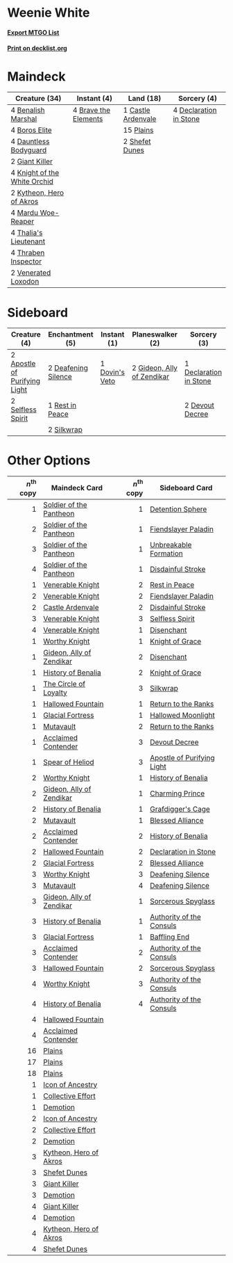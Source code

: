 # Weenie White

#### [Export MTGO List](../collection/Weenie%20White/Weenie%20White.txt)
#### [Print on decklist.org](http://decklist.org/?deckmain=4%09Benalish%20Marshal%0A4%09Boros%20Elite%0A4%09Brave%20the%20Elements%0A1%09Castle%20Ardenvale%0A4%09Dauntless%20Bodyguard%0A4%09Declaration%20in%20Stone%0A2%09Giant%20Killer%0A4%09Knight%20of%20the%20White%20Orchid%0A2%09Kytheon,%20Hero%20of%20Akros%0A4%09Mardu%20Woe-Reaper%0A15%09Plains%0A2%09Shefet%20Dunes%0A4%09Thalia's%20Lieutenant%0A4%09Thraben%20Inspector%0A2%09Venerated%20Loxodon&deckside=2%09Apostle%20of%20Purifying%20Light%0A2%09Deafening%20Silence%0A1%09Declaration%20in%20Stone%0A2%09Devout%20Decree%0A1%09Dovin's%20Veto%0A2%09Gideon,%20Ally%20of%20Zendikar%0A1%09Rest%20in%20Peace%0A2%09Selfless%20Spirit%0A2%09Silkwrap)
# Maindeck

|                                             Creature (34)                                             |                                          Instant (4)                                          |                                          Land (18)                                          |                                           Sorcery (4)                                           |
|-------------------------------------------------------------------------------------------------------|-----------------------------------------------------------------------------------------------|---------------------------------------------------------------------------------------------|-------------------------------------------------------------------------------------------------|
|4 [Benalish Marshal](http://gatherer.wizards.com/Pages/Card/Details.aspx?multiverseid=442894)          |4 [Brave the Elements](http://gatherer.wizards.com/Pages/Card/Details.aspx?multiverseid=389450)|1 [Castle Ardenvale](http://gatherer.wizards.com/Pages/Card/Details.aspx?multiverseid=473200)|4 [Declaration in Stone](http://gatherer.wizards.com/Pages/Card/Details.aspx?multiverseid=409750)|
|4 [Boros Elite](http://gatherer.wizards.com/Pages/Card/Details.aspx?multiverseid=455755)               |                                                                                               |15 [Plains](http://gatherer.wizards.com/Pages/Card/Details.aspx?multiverseid=439856)         |                                                                                                 |
|4 [Dauntless Bodyguard](http://gatherer.wizards.com/Pages/Card/Details.aspx?multiverseid=442902)       |                                                                                               |2 [Shefet Dunes](http://gatherer.wizards.com/Pages/Card/Details.aspx?multiverseid=430872)    |                                                                                                 |
|2 [Giant Killer](http://gatherer.wizards.com/Pages/Card/Details.aspx?multiverseid=472976)              |                                                                                               |                                                                                             |                                                                                                 |
|4 [Knight of the White Orchid](http://gatherer.wizards.com/Pages/Card/Details.aspx?multiverseid=178094)|                                                                                               |                                                                                             |                                                                                                 |
|2 [Kytheon, Hero of Akros](http://gatherer.wizards.com/Pages/Card/Details.aspx?multiverseid=398428)    |                                                                                               |                                                                                             |                                                                                                 |
|4 [Mardu Woe-Reaper](http://gatherer.wizards.com/Pages/Card/Details.aspx?multiverseid=391877)          |                                                                                               |                                                                                             |                                                                                                 |
|4 [Thalia's Lieutenant](http://gatherer.wizards.com/Pages/Card/Details.aspx?multiverseid=409783)       |                                                                                               |                                                                                             |                                                                                                 |
|4 [Thraben Inspector](http://gatherer.wizards.com/Pages/Card/Details.aspx?multiverseid=409784)         |                                                                                               |                                                                                             |                                                                                                 |
|2 [Venerated Loxodon](http://gatherer.wizards.com/Pages/Card/Details.aspx?multiverseid=452780)         |                                                                                               |                                                                                             |                                                                                                 |


# Sideboard

|                                             Creature (4)                                              |                                       Enchantment (5)                                        |                                       Instant (1)                                       |                                          Planeswalker (2)                                           |                                           Sorcery (3)                                           |
|-------------------------------------------------------------------------------------------------------|----------------------------------------------------------------------------------------------|-----------------------------------------------------------------------------------------|-----------------------------------------------------------------------------------------------------|-------------------------------------------------------------------------------------------------|
|2 [Apostle of Purifying Light](http://gatherer.wizards.com/Pages/Card/Details.aspx?multiverseid=466760)|2 [Deafening Silence](http://gatherer.wizards.com/Pages/Card/Details.aspx?multiverseid=472972)|1 [Dovin's Veto](http://gatherer.wizards.com/Pages/Card/Details.aspx?multiverseid=461120)|2 [Gideon, Ally of Zendikar](http://gatherer.wizards.com/Pages/Card/Details.aspx?multiverseid=401897)|1 [Declaration in Stone](http://gatherer.wizards.com/Pages/Card/Details.aspx?multiverseid=409750)|
|2 [Selfless Spirit](http://gatherer.wizards.com/Pages/Card/Details.aspx?multiverseid=414332)           |1 [Rest in Peace](http://gatherer.wizards.com/Pages/Card/Details.aspx?multiverseid=442021)    |                                                                                         |                                                                                                     |2 [Devout Decree](http://gatherer.wizards.com/Pages/Card/Details.aspx?multiverseid=466767)       |
|                                                                                                       |2 [Silkwrap](http://gatherer.wizards.com/Pages/Card/Details.aspx?multiverseid=394699)         |                                                                                         |                                                                                                     |                                                                                                 |


# Other Options

|*n*<sup>th</sup> copy|                                           Maindeck Card                                           |*n*<sup>th</sup> copy|                                           Sideboard Card                                            |
|--------------------:|---------------------------------------------------------------------------------------------------|--------------------:|-----------------------------------------------------------------------------------------------------|
|                    1|[Soldier of the Pantheon](http://gatherer.wizards.com/Pages/Card/Details.aspx?multiverseid=373529) |                    1|[Detention Sphere](http://gatherer.wizards.com/Pages/Card/Details.aspx?multiverseid=460139)          |
|                    2|[Soldier of the Pantheon](http://gatherer.wizards.com/Pages/Card/Details.aspx?multiverseid=373529) |                    1|[Fiendslayer Paladin](http://gatherer.wizards.com/Pages/Card/Details.aspx?multiverseid=430547)       |
|                    3|[Soldier of the Pantheon](http://gatherer.wizards.com/Pages/Card/Details.aspx?multiverseid=373529) |                    1|[Unbreakable Formation](http://gatherer.wizards.com/Pages/Card/Details.aspx?multiverseid=457173)     |
|                    4|[Soldier of the Pantheon](http://gatherer.wizards.com/Pages/Card/Details.aspx?multiverseid=373529) |                    1|[Disdainful Stroke](http://gatherer.wizards.com/Pages/Card/Details.aspx?multiverseid=420705)         |
|                    1|[Venerable Knight](http://gatherer.wizards.com/Pages/Card/Details.aspx?multiverseid=472997)        |                    2|[Rest in Peace](http://gatherer.wizards.com/Pages/Card/Details.aspx?multiverseid=442021)             |
|                    2|[Venerable Knight](http://gatherer.wizards.com/Pages/Card/Details.aspx?multiverseid=472997)        |                    2|[Fiendslayer Paladin](http://gatherer.wizards.com/Pages/Card/Details.aspx?multiverseid=430547)       |
|                    2|[Castle Ardenvale](http://gatherer.wizards.com/Pages/Card/Details.aspx?multiverseid=473200)        |                    2|[Disdainful Stroke](http://gatherer.wizards.com/Pages/Card/Details.aspx?multiverseid=420705)         |
|                    3|[Venerable Knight](http://gatherer.wizards.com/Pages/Card/Details.aspx?multiverseid=472997)        |                    3|[Selfless Spirit](http://gatherer.wizards.com/Pages/Card/Details.aspx?multiverseid=414332)           |
|                    4|[Venerable Knight](http://gatherer.wizards.com/Pages/Card/Details.aspx?multiverseid=472997)        |                    1|[Disenchant](http://gatherer.wizards.com/Pages/Card/Details.aspx?multiverseid=847)                   |
|                    1|[Worthy Knight](http://gatherer.wizards.com/Pages/Card/Details.aspx?multiverseid=472998)           |                    1|[Knight of Grace](http://gatherer.wizards.com/Pages/Card/Details.aspx?multiverseid=442911)           |
|                    1|[Gideon, Ally of Zendikar](http://gatherer.wizards.com/Pages/Card/Details.aspx?multiverseid=401897)|                    2|[Disenchant](http://gatherer.wizards.com/Pages/Card/Details.aspx?multiverseid=847)                   |
|                    1|[History of Benalia](http://gatherer.wizards.com/Pages/Card/Details.aspx?multiverseid=442909)      |                    2|[Knight of Grace](http://gatherer.wizards.com/Pages/Card/Details.aspx?multiverseid=442911)           |
|                    1|[The Circle of Loyalty](http://gatherer.wizards.com/Pages/Card/Details.aspx?multiverseid=472971)   |                    3|[Silkwrap](http://gatherer.wizards.com/Pages/Card/Details.aspx?multiverseid=394699)                  |
|                    1|[Hallowed Fountain](http://gatherer.wizards.com/Pages/Card/Details.aspx?multiverseid=97071)        |                    1|[Return to the Ranks](http://gatherer.wizards.com/Pages/Card/Details.aspx?multiverseid=383363)       |
|                    1|[Glacial Fortress](http://gatherer.wizards.com/Pages/Card/Details.aspx?multiverseid=190562)        |                    1|[Hallowed Moonlight](http://gatherer.wizards.com/Pages/Card/Details.aspx?multiverseid=398505)        |
|                    1|[Mutavault](http://gatherer.wizards.com/Pages/Card/Details.aspx?multiverseid=370733)               |                    2|[Return to the Ranks](http://gatherer.wizards.com/Pages/Card/Details.aspx?multiverseid=383363)       |
|                    1|[Acclaimed Contender](http://gatherer.wizards.com/Pages/Card/Details.aspx?multiverseid=472963)     |                    3|[Devout Decree](http://gatherer.wizards.com/Pages/Card/Details.aspx?multiverseid=466767)             |
|                    1|[Spear of Heliod](http://gatherer.wizards.com/Pages/Card/Details.aspx?multiverseid=373717)         |                    3|[Apostle of Purifying Light](http://gatherer.wizards.com/Pages/Card/Details.aspx?multiverseid=466760)|
|                    2|[Worthy Knight](http://gatherer.wizards.com/Pages/Card/Details.aspx?multiverseid=472998)           |                    1|[History of Benalia](http://gatherer.wizards.com/Pages/Card/Details.aspx?multiverseid=442909)        |
|                    2|[Gideon, Ally of Zendikar](http://gatherer.wizards.com/Pages/Card/Details.aspx?multiverseid=401897)|                    1|[Charming Prince](http://gatherer.wizards.com/Pages/Card/Details.aspx?multiverseid=472970)           |
|                    2|[History of Benalia](http://gatherer.wizards.com/Pages/Card/Details.aspx?multiverseid=442909)      |                    1|[Grafdigger's Cage](http://gatherer.wizards.com/Pages/Card/Details.aspx?multiverseid=278452)         |
|                    2|[Mutavault](http://gatherer.wizards.com/Pages/Card/Details.aspx?multiverseid=370733)               |                    1|[Blessed Alliance](http://gatherer.wizards.com/Pages/Card/Details.aspx?multiverseid=414302)          |
|                    2|[Acclaimed Contender](http://gatherer.wizards.com/Pages/Card/Details.aspx?multiverseid=472963)     |                    2|[History of Benalia](http://gatherer.wizards.com/Pages/Card/Details.aspx?multiverseid=442909)        |
|                    2|[Hallowed Fountain](http://gatherer.wizards.com/Pages/Card/Details.aspx?multiverseid=97071)        |                    2|[Declaration in Stone](http://gatherer.wizards.com/Pages/Card/Details.aspx?multiverseid=409750)      |
|                    2|[Glacial Fortress](http://gatherer.wizards.com/Pages/Card/Details.aspx?multiverseid=190562)        |                    2|[Blessed Alliance](http://gatherer.wizards.com/Pages/Card/Details.aspx?multiverseid=414302)          |
|                    3|[Worthy Knight](http://gatherer.wizards.com/Pages/Card/Details.aspx?multiverseid=472998)           |                    3|[Deafening Silence](http://gatherer.wizards.com/Pages/Card/Details.aspx?multiverseid=472972)         |
|                    3|[Mutavault](http://gatherer.wizards.com/Pages/Card/Details.aspx?multiverseid=370733)               |                    4|[Deafening Silence](http://gatherer.wizards.com/Pages/Card/Details.aspx?multiverseid=472972)         |
|                    3|[Gideon, Ally of Zendikar](http://gatherer.wizards.com/Pages/Card/Details.aspx?multiverseid=401897)|                    1|[Sorcerous Spyglass](http://gatherer.wizards.com/Pages/Card/Details.aspx?multiverseid=435407)        |
|                    3|[History of Benalia](http://gatherer.wizards.com/Pages/Card/Details.aspx?multiverseid=442909)      |                    1|[Authority of the Consuls](http://gatherer.wizards.com/Pages/Card/Details.aspx?multiverseid=417578)  |
|                    3|[Glacial Fortress](http://gatherer.wizards.com/Pages/Card/Details.aspx?multiverseid=190562)        |                    1|[Baffling End](http://gatherer.wizards.com/Pages/Card/Details.aspx?multiverseid=439658)              |
|                    3|[Acclaimed Contender](http://gatherer.wizards.com/Pages/Card/Details.aspx?multiverseid=472963)     |                    2|[Authority of the Consuls](http://gatherer.wizards.com/Pages/Card/Details.aspx?multiverseid=417578)  |
|                    3|[Hallowed Fountain](http://gatherer.wizards.com/Pages/Card/Details.aspx?multiverseid=97071)        |                    2|[Sorcerous Spyglass](http://gatherer.wizards.com/Pages/Card/Details.aspx?multiverseid=435407)        |
|                    4|[Worthy Knight](http://gatherer.wizards.com/Pages/Card/Details.aspx?multiverseid=472998)           |                    3|[Authority of the Consuls](http://gatherer.wizards.com/Pages/Card/Details.aspx?multiverseid=417578)  |
|                    4|[History of Benalia](http://gatherer.wizards.com/Pages/Card/Details.aspx?multiverseid=442909)      |                    4|[Authority of the Consuls](http://gatherer.wizards.com/Pages/Card/Details.aspx?multiverseid=417578)  |
|                    4|[Hallowed Fountain](http://gatherer.wizards.com/Pages/Card/Details.aspx?multiverseid=97071)        |                     |                                                                                                     |
|                    4|[Acclaimed Contender](http://gatherer.wizards.com/Pages/Card/Details.aspx?multiverseid=472963)     |                     |                                                                                                     |
|                   16|[Plains](http://gatherer.wizards.com/Pages/Card/Details.aspx?multiverseid=439856)                  |                     |                                                                                                     |
|                   17|[Plains](http://gatherer.wizards.com/Pages/Card/Details.aspx?multiverseid=439856)                  |                     |                                                                                                     |
|                   18|[Plains](http://gatherer.wizards.com/Pages/Card/Details.aspx?multiverseid=439856)                  |                     |                                                                                                     |
|                    1|[Icon of Ancestry](http://gatherer.wizards.com/Pages/Card/Details.aspx?multiverseid=466983)        |                     |                                                                                                     |
|                    1|[Collective Effort](http://gatherer.wizards.com/Pages/Card/Details.aspx?multiverseid=414307)       |                     |                                                                                                     |
|                    1|[Demotion](http://gatherer.wizards.com/Pages/Card/Details.aspx?multiverseid=452759)                |                     |                                                                                                     |
|                    2|[Icon of Ancestry](http://gatherer.wizards.com/Pages/Card/Details.aspx?multiverseid=466983)        |                     |                                                                                                     |
|                    2|[Collective Effort](http://gatherer.wizards.com/Pages/Card/Details.aspx?multiverseid=414307)       |                     |                                                                                                     |
|                    2|[Demotion](http://gatherer.wizards.com/Pages/Card/Details.aspx?multiverseid=452759)                |                     |                                                                                                     |
|                    3|[Kytheon, Hero of Akros](http://gatherer.wizards.com/Pages/Card/Details.aspx?multiverseid=398428)  |                     |                                                                                                     |
|                    3|[Shefet Dunes](http://gatherer.wizards.com/Pages/Card/Details.aspx?multiverseid=430872)            |                     |                                                                                                     |
|                    3|[Giant Killer](http://gatherer.wizards.com/Pages/Card/Details.aspx?multiverseid=472976)            |                     |                                                                                                     |
|                    3|[Demotion](http://gatherer.wizards.com/Pages/Card/Details.aspx?multiverseid=452759)                |                     |                                                                                                     |
|                    4|[Giant Killer](http://gatherer.wizards.com/Pages/Card/Details.aspx?multiverseid=472976)            |                     |                                                                                                     |
|                    4|[Demotion](http://gatherer.wizards.com/Pages/Card/Details.aspx?multiverseid=452759)                |                     |                                                                                                     |
|                    4|[Kytheon, Hero of Akros](http://gatherer.wizards.com/Pages/Card/Details.aspx?multiverseid=398428)  |                     |                                                                                                     |
|                    4|[Shefet Dunes](http://gatherer.wizards.com/Pages/Card/Details.aspx?multiverseid=430872)            |                     |                                                                                                     |

